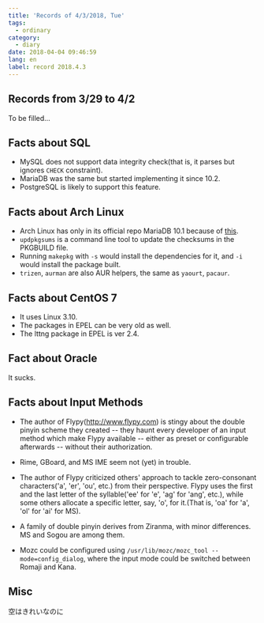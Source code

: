 ```yaml
---
title: 'Records of 4/3/2018, Tue'
tags:
  - ordinary
category:
  - diary
date: 2018-04-04 09:46:59
lang: en
label: record 2018.4.3
---
```



## Records from 3/29 to 4/2

To be filled...

## Facts about SQL

* MySQL does not support data integrity check(that is, it parses but ignores `CHECK` constraint). 
* MariaDB was the same but started implementing it since 10.2.
* PostgreSQL is likely to support this feature.

## Facts about Arch Linux

* Arch Linux has only in its official repo MariaDB 10.1 because of [this](https://lists.archlinux.org/pipermail/arch-general/2017-September/044255.html).
* `updpkgsums` is a command line tool to update the checksums in the PKGBUILD file.
* Running `makepkg` with `-s` would install the dependencies for it, and `-i` would install the package built.
* `trizen`, `aurman` are also AUR helpers, the same as `yaourt`, `pacaur`.

## Facts about CentOS 7

* It uses Linux 3.10.
* The packages in EPEL can be very old as well.
* The lttng package in EPEL is ver 2.4.

## Fact about Oracle

It sucks.

## Facts about Input Methods

* The author of Flypy(http://www.flypy.com) is stingy about the double pinyin scheme they created -- they haunt every developer of an input method which make Flypy available -- either as preset or configurable afterwards -- without their authorization.

* Rime, GBoard, and MS IME seem not (yet) in trouble.

* The author of Flypy criticized others' approach to tackle zero-consonant characters('a', 'er', 'ou', etc.) from their perspective. Flypy uses the first and the last letter of the syllable('ee' for 'e', 'ag' for 'ang', etc.), while some others allocate a specific letter, say, 'o', for it.(That is, 'oa' for 'a', 'ol' for 'ai' for MS).

* A family of double pinyin derives from Ziranma, with minor differences. MS and Sogou are among them.

* Mozc could be configured using `/usr/lib/mozc/mozc_tool --mode=config_dialog`, where the input mode could be switched between Romaji and Kana.

## Misc

空はきれいなのに